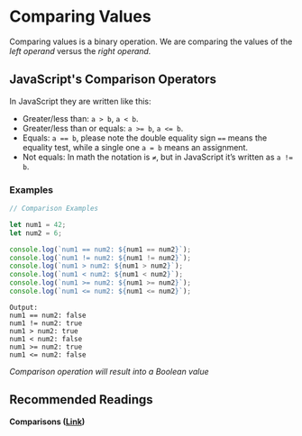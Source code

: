 # Comparing Values

Comparing values is a binary operation. We are comparing the values of the _left operand_ versus the _right operand._

## JavaScript's Comparison Operators

In JavaScript they are written like this:

* Greater/less than: `a > b`, `a < b`.
* Greater/less than or equals: `a >= b`, `a <= b`.
* Equals: `a == b`, please note the double equality sign `==` means the equality test, while a single one `a = b` means an assignment.
* Not equals: In math the notation is `≠`, but in JavaScript it’s written as `a != b`.

### Examples

```javascript
// Comparison Examples

let num1 = 42;
let num2 = 6;

console.log(`num1 == num2: ${num1 == num2}`);
console.log(`num1 != num2: ${num1 != num2}`);
console.log(`num1 > num2: ${num1 > num2}`);
console.log(`num1 < num2: ${num1 < num2}`);
console.log(`num1 >= num2: ${num1 >= num2}`);
console.log(`num1 <= num2: ${num1 <= num2}`);
```

```
Output:
num1 == num2: false
num1 != num2: true
num1 > num2: true
num1 < num2: false
num1 >= num2: true
num1 <= num2: false
```

_Comparison operation will result into a Boolean value_

## Recommended Readings

**Comparisons (**[**Link**](https://javascript.info/comparison)**)**
